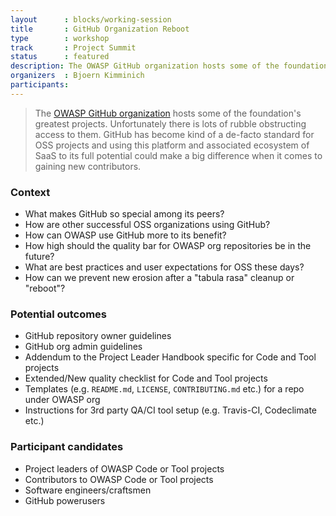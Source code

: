 ```yaml
---
layout      : blocks/working-session
title       : GitHub Organization Reboot
type        : workshop
track       : Project Summit
status      : featured
description: The OWASP GitHub organization hosts some of the foundation's greatest projects. Unfortunately there is lots of rubble obstructing access to them.
organizers  : Bjoern Kimminich
participants:
---
```


> The [OWASP GitHub organization](https://github.com/owasp) hosts some
> of the foundation's greatest projects. Unfortunately there is lots of
> rubble obstructing access to them. GitHub has become kind of a
> de-facto standard for OSS projects and using this platform and
> associated ecosystem of SaaS to its full potential could make a big
> difference when it comes to gaining new contributors.

### Context

* What makes GitHub so special among its peers?
* How are other successful OSS organizations using GitHub?
* How can OWASP use GitHub more to its benefit?
* How high should the quality bar for OWASP org repositories be in the
  future?
* What are best practices and user expectations for OSS these days?
* How can we prevent new erosion after a "tabula rasa" cleanup or
  "reboot"?

### Potential outcomes

* GitHub repository owner guidelines
* GitHub org admin guidelines
* Addendum to the Project Leader Handbook specific for Code and Tool
  projects
* Extended/New quality checklist for Code and Tool projects
* Templates (e.g. `README.md`, `LICENSE`, `CONTRIBUTING.md` etc.) for a
  repo under OWASP org
* Instructions for 3rd party QA/CI tool setup (e.g. Travis-CI,
  Codeclimate etc.)

### Participant candidates

* Project leaders of OWASP Code or Tool projects
* Contributors to OWASP Code or Tool projects
* Software engineers/craftsmen
* GitHub powerusers
